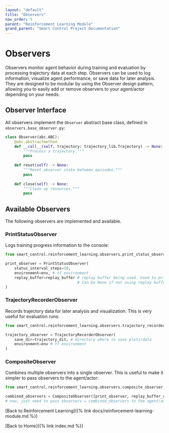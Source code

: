 ```yaml
---
layout: "default"
title: "Observers"
nav_order: 5
parent: "Reinforcement Learning Module"
grand_parent: "Smart Control Project Documentation"
---
```


# Observers

Observers monitor agent behavior during training and evaluation by processing trajectory data at each step. Observers can be used to log information, visualize agent performance, or save data for later analysis.
They are designed to be modular by using the Observer design pattern, allowing you to easily add or remove observers to your agent/actor depending
on your needs.

## Observer Interface

All observers implement the `Observer` abstract base class, defined in `observers.base_observer.py`:

```python
class Observer(abc.ABC):
    @abc.abstractmethod
    def __call__(self, trajectory: trajectory_lib.Trajectory) -> None:
        """Process a trajectory."""
        pass
    
    def reset(self) -> None:
        """Reset observer state between episodes."""
        pass
    
    def close(self) -> None:
        """Clean up resources."""
        pass
```

## Available Observers
The following observers are implemented and available.

### PrintStatusObserver
Logs training progress information to the console:
```python
from smart_control.reinforcement_learning.observers.print_status_observer import PrintStatusObserver

print_observer = PrintStatusObserver(
    status_interval_steps=10,
    environment=env, # tf environment
    replay_buffer=replay_buffer # replay buffer being used. Used to print replay buffer size.
                                # Can be None if not using replay buffer
)
```
### TrajectoryRecorderObserver
Records trajectory data for later analysis and visualization. This is very useful for evaluation runs:
```python
from smart_control.reinforcement_learning.observers.trajectory_recorder_observer import TrajectoryRecorderObserver

trajectory_observer = TrajectoryRecorderObserver(
    save_dir=trajectory_dit, # directory where to save plots/data
    environment=env # tf environment
)
```

### CompositeObserver
Combines multiple observers into a single observer. This is useful to make it simpler to pass observers
to the agent/actor:
```python
from smart_control.reinforcement_learning.observers.composite_observer import CompositeObserver

combined_observers = CompositeObserver([print_observer, replay_buffer_observer])
# now, just need to pass observers = combined_observers to the agent/actor
```

[Back to Reinforcement Learning]({% link docs/reinforcement-learning-module.md %})

[Back to Home]({% link index.md %})
